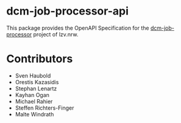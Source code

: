 # dcm-job-processor-api

This package provides the OpenAPI Specification for the [dcm-job-processor](https://github.com/lzv-nrw/dcm-job-processor) project of lzv.nrw.

# Contributors
* Sven Haubold
* Orestis Kazasidis
* Stephan Lenartz
* Kayhan Ogan
* Michael Rahier
* Steffen Richters-Finger
* Malte Windrath
